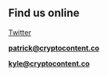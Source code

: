 ## Find us online

[Twitter](https://www.twitter.com/cryptocontentco)

**patrick@cryptocontent.co**

**kyle@cryptocontent.co**
